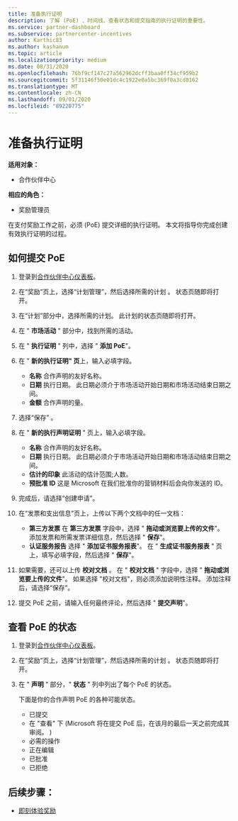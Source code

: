 ```yaml
---
title: 准备执行证明
description: 了解 (PoE) 、时间线、查看状态和提交指南的执行证明的重要性。
ms.service: partner-dashboard
ms.subservice: partnercenter-incentives
author: Karthic83
ms.author: kashanum
ms.topic: article
ms.localizationpriority: medium
ms.date: 08/31/2020
ms.openlocfilehash: 76bf9cf147c27a562962dcff3baa0ff34cf959b2
ms.sourcegitcommit: 5f31146f50e01dc4c1922e0a5bc369f0a3cd8162
ms.translationtype: MT
ms.contentlocale: zh-CN
ms.lasthandoff: 09/01/2020
ms.locfileid: "89220775"
---
```

# <a name="prepare-your-proof-of-execution"></a>准备执行证明

**适用对象：**

- 合作伙伴中心

**相应的角色：**

- 奖励管理员

在支付奖励工作之前，必须 (PoE) 提交详细的执行证明。 本文将指导你完成创建有效执行证明的过程。

## <a name="how-to-submit-a-poe"></a>如何提交 PoE

1. 登录到[合作伙伴中心仪表板](https://partner.microsoft.com/dashboard/)。

2. 在“奖励”页上，选择“计划管理”，然后选择所需的计划 。 状态页随即将打开。

3. 在“计划”部分中，选择所需的计划。 此计划的状态页随即将打开。

4. 在 " **市场活动** " 部分中，找到所需的活动。

5. 在 " **执行证明** " 列中，选择 " **添加 PoE**"。

6. 在 " **新的执行证明" 页**上，输入必填字段。

   - **名称**  合作声明的友好名称。
   - **日期**  执行日期。 此日期必须介于市场活动开始日期和市场活动结束日期之间。
   - **金额**  合作声明的量。

7. 选择“保存”  。

8. 在 " **新的执行声明证明** " 页上，输入必填字段。

   - **名称**  合作声明的友好名称。
   - **日期**  执行日期。 此日期必须介于市场活动开始日期和市场活动结束日期之间。
   - **估计的印象**   此活动的估计范围;人数。
   - **预批准 ID**   这是 Microsoft 在我们批准你的营销材料后会向你发送的 ID。

9. 完成后，请选择“创建申请”。

10. 在“发票和支出信息”页上，上传以下两个文档中的任一文档：
    - **第三方发票**  在 **第三方发票** 字段中，选择 " **拖动或浏览要上传的文件**"。 添加发票和所需发票详细信息，然后选择 " **保存**"。
    - **认证服务报告**  选择 " **添加证书服务报表**"。 在 " **生成证书服务报表** " 页上，填写必填字段，然后选择 " **保存**"。

11. 如果需要，还可以上传 **校对文档** 。 在 " **校对文档** " 字段中，选择 " **拖动或浏览要上传的文件**"。 如果选择 "校对文档"，则必须添加说明性注释。 添加注释后，请选择“保存”。

12. 提交 PoE 之前，请输入任何最终评论，然后选择 " **提交声明**"。

## <a name="view-the-status-of-a-poe"></a>查看 PoE 的状态

1. 登录到[合作伙伴中心仪表板](https://partner.microsoft.com/dashboard/)。

2. 在“奖励”页上，选择“计划管理”，然后选择所需的计划 。 状态页随即将打开。

3. 在 " **声明** " 部分，" **状态** " 列中列出了每个 PoE 的状态。

   下面是你的合作声明 PoE 的各种可能状态。

   - 已提交
   - 在 "查看" 下 (Microsoft 将在提交 PoE 后，在该月的最后一天之前完成其审阅。 ) 
   - 必需的操作
   - 正在编辑
   - 已批准
   - 已拒绝

## <a name="next-steps"></a>后续步骤：

- [即刻体验奖励](incentives-get-started-intro.md)